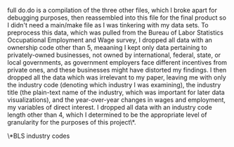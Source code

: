 full do.do is a compilation of the three other files, which I broke apart for debugging purposes, then reassembled into this file for the final product so I didn't need a main/make file as I was tinkering with my data sets.
To preprocess this data, which was pulled from the Bureau of Labor Statistics Occupational Employment and Wage survey, I dropped all data with an ownership code other than 5, meaaning I kept only data pertaining to privately-owned businesses, not owned by international, federal, state, or local governments, as government employers face different incentives from private ones, and these businesses might have distorted my findings. I then dropped all the data which was irrelevant to my paper, leaving me with only the industry code (denoting which industry I was examining), the industry title (the plain-text name of the industry, which was important for later data visualizations), and the year-over-year changes in wages and employment, my variables of direct interest. I dropped all data with an industry code length other than 4, which I determined to be the appropriate level of granularity for the purposes of this project\\*.




\\*BLS industry codes 
